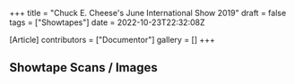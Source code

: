 +++
title = "Chuck E. Cheese's June International Show 2019"
draft = false
tags = ["Showtapes"]
date = 2022-10-23T22:32:08Z

[Article]
contributors = ["Documentor"]
gallery = []
+++
<h2>Showtape Scans / Images</h2>
